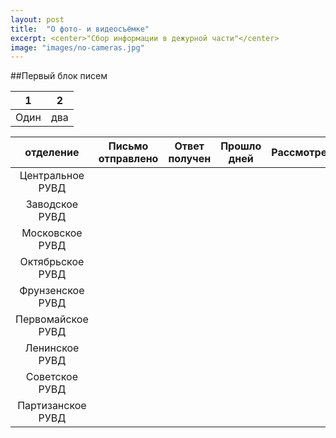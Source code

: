 ```yaml
---
layout: post
title:  "О фото- и видеосъёмке"
excerpt: <center>"Сбор информации в дежурной части"</center>
image: "images/no-cameras.jpg"
---
```


##Первый блок писем

|1|2|
|---|---|
|Один|два|

| отделение  |  Письмо отправлено | Ответ получен  | Прошло дней  | Рассмотрено?  | Нормы  | Текст ответа  | Текст обращения  | Дополнительно  |
|:--------------:|---|---|---|---|---|---|---|---|
|Центральное РУВД|   |   |   |   |   |   |   |   |
|Заводское РУВД|   |   |   |   |   |   |   |   |
|Московское РУВД|   |   |   |   |   |   |   |   |
|Октябрьское РУВД|   |   |   |   |   |   |   |   |
|Фрунзенское РУВД|   |   |   |   |   |   |   |   |
|Первомайское РУВД|   |   |   |   |   |   |   |   |
|Ленинское РУВД|   |   |   |   |   |   |   |   |
|Советское РУВД|   |   |   |   |   |   |   |   |
|Партизанское РУВД|   |   |   |   |   |   |   |   |
